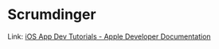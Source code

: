 # Scrumdinger

Link: [iOS App Dev Tutorials - Apple Developer Documentation](https://developer.apple.com/tutorials/app-dev-training/getting-started-with-scrumdinger)
